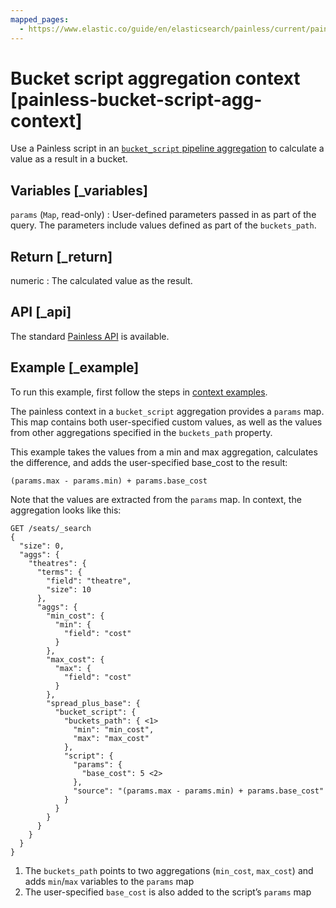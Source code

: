 ```yaml
---
mapped_pages:
  - https://www.elastic.co/guide/en/elasticsearch/painless/current/painless-bucket-script-agg-context.html
---
```


# Bucket script aggregation context [painless-bucket-script-agg-context]

Use a Painless script in an [`bucket_script` pipeline aggregation](/reference/aggregations/search-aggregations-pipeline-bucket-script-aggregation.md) to calculate a value as a result in a bucket.

## Variables [_variables]

`params` (`Map`, read-only)
:   User-defined parameters passed in as part of the query. The parameters include values defined as part of the `buckets_path`.


## Return [_return]

numeric
:   The calculated value as the result.


## API [_api]

The standard [Painless API](https://www.elastic.co/guide/en/elasticsearch/painless/current/painless-api-reference-shared.html) is available.


## Example [_example]

To run this example, first follow the steps in [context examples](/reference/scripting-languages/painless/painless-context-examples.md).

The painless context in a `bucket_script` aggregation provides a `params` map. This map contains both user-specified custom values, as well as the values from other aggregations specified in the `buckets_path` property.

This example takes the values from a min and max aggregation, calculates the difference, and adds the user-specified base_cost to the result:

```painless
(params.max - params.min) + params.base_cost
```

Note that the values are extracted from the `params` map. In context, the aggregation looks like this:

```console
GET /seats/_search
{
  "size": 0,
  "aggs": {
    "theatres": {
      "terms": {
        "field": "theatre",
        "size": 10
      },
      "aggs": {
        "min_cost": {
          "min": {
            "field": "cost"
          }
        },
        "max_cost": {
          "max": {
            "field": "cost"
          }
        },
        "spread_plus_base": {
          "bucket_script": {
            "buckets_path": { <1>
              "min": "min_cost",
              "max": "max_cost"
            },
            "script": {
              "params": {
                "base_cost": 5 <2>
              },
              "source": "(params.max - params.min) + params.base_cost"
            }
          }
        }
      }
    }
  }
}
```

1. The `buckets_path` points to two aggregations (`min_cost`, `max_cost`) and adds `min`/`max` variables to the `params` map
2. The user-specified `base_cost` is also added to the script’s `params` map



